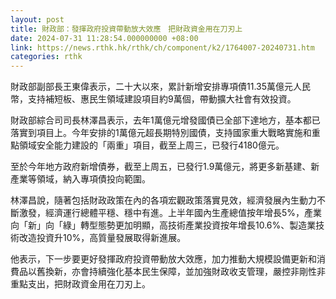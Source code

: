 ```yaml
---
layout: post
title: 財政部：發揮政府投資帶動放大效應　把財政資金用在刀刃上
date: 2024-07-31 11:28:54.000000000 +08:00
link: https://news.rthk.hk/rthk/ch/component/k2/1764007-20240731.htm
categories: rthk
---
```


財政部副部長王東偉表示，二十大以來，累計新增安排專項債11.35萬億元人民幣，支持補短板、惠民生領域建設項目約9萬個，帶動擴大社會有效投資。

財政部綜合司司長林澤昌表示，去年1萬億元增發國債已全部下達地方，基本都已落實到項目上。今年安排的1萬億元超長期特別國債，支持國家重大戰略實施和重點領域安全能力建設的「兩重」項目，截至上周三，已發行4180億元。

至於今年地方政府新增債券，截至上周五，已發行1.9萬億元，將更多新基建、新產業等領域，納入專項債投向範圍。

林澤昌說，隨著包括財政政策在內的各項宏觀政策落實見效，經濟發展內生動力不斷激發，經濟運行總體平穩、穩中有進。上半年國內生產總值按年增長5%，產業向「新」向「綠」轉型態勢更加明顯，高技術產業投資按年增長10.6%、製造業技術改造投資升10%，高質量發展取得新進展。

他表示，下一步要更好發揮政府投資帶動放大效應，加力推動大規模設備更新和消費品以舊換新，亦會持續強化基本民生保障，並加強財政收支管理，嚴控非剛性非重點支出，把財政資金用在刀刃上。
